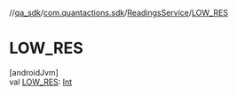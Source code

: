 //[qa_sdk](../../../index.md)/[com.quantactions.sdk](../index.md)/[ReadingsService](index.md)/[LOW_RES](-l-o-w_-r-e-s.md)

# LOW_RES

[androidJvm]\
val [LOW_RES](-l-o-w_-r-e-s.md): [Int](https://kotlinlang.org/api/latest/jvm/stdlib/kotlin/-int/index.html)
